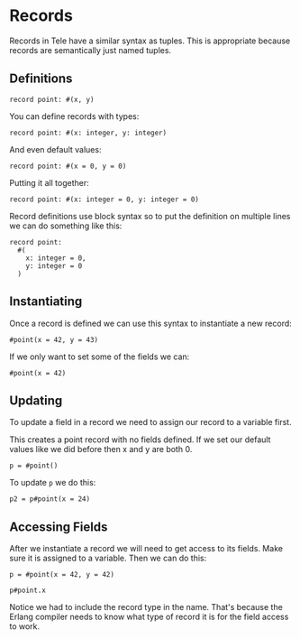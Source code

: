 # Records

Records in Tele have a similar syntax as tuples. This is appropriate because records are semantically just named tuples.

## Definitions

```
record point: #(x, y)
```

You can define records with types:

```
record point: #(x: integer, y: integer)
```

And even default values:

```
record point: #(x = 0, y = 0)
```

Putting it all together:

```
record point: #(x: integer = 0, y: integer = 0)
```

Record definitions use block syntax so to put the definition on multiple lines we can do something like this:

```
record point: 
  #(
    x: integer = 0,
    y: integer = 0 
  )
```

## Instantiating

Once a record is defined we can use this syntax to instantiate a new record:

```
#point(x = 42, y = 43)
```

If we only want to set some of the fields we can:
```
#point(x = 42)
```

## Updating

To update a field in a record we need to assign our record to a variable first.

This creates a point record with no fields defined. If we set our default values like we did before then x and y are both 0. 
```
p = #point()
```

To update `p` we do this:

```
p2 = p#point(x = 24)
```

## Accessing Fields

After we instantiate a record we will need to get access to its fields. Make sure it is assigned to a variable. Then we can do this:

```
p = #point(x = 42, y = 42)

p#point.x
```

Notice we had to include the record type in the name. That's because the Erlang compiler needs to know what type of record it is for the field access to work.
